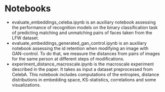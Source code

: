 # Notebooks

- evaluate_embeddings_celeba.ipynb is an auxiliary notebook assessing the performance of recognition models on the binary classification task of predicting matching and unmatching pairs of faces taken from the LFW dataset.
- evaluate_embeddings_generated_gan_control.ipynb is an auxiliary notebook assessing the id retention when modifying an image with GAN-control. To do that, we measure the distances from pairs of images for the same person at different steps of modifications.
- experiment_distance_macroscale.ipynb is the macroscale experiment described in the paper. It takes as input a dataset preprocessed from CelebA. This notebook includes computations of the entropies, distance distributions in embedding space, KS-statistics, correlations and some visualizations.
